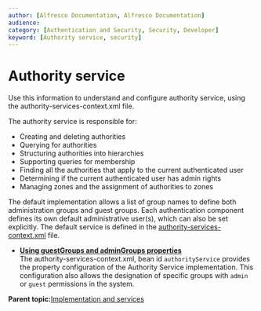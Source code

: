 ```yaml
---
author: [Alfresco Documentation, Alfresco Documentation]
audience: 
category: [Authentication and Security, Security, Developer]
keyword: [Authority service, security]
---
```


# Authority service

Use this information to understand and configure authority service, using the authority-services-context.xml file.

The authority service is responsible for:

-   Creating and deleting authorities
-   Querying for authorities
-   Structuring authorities into hierarchies
-   Supporting queries for membership
-   Finding all the authorities that apply to the current authenticated user
-   Determining if the current authenticated user has admin rights
-   Managing zones and the assignment of authorities to zones

The default implementation allows a list of group names to define both administration groups and guest groups. Each authentication component defines its own default administrative user\(s\), which can also be set explicitly. The default service is defined in the [authority-services-context.xml](http://dev.alfresco.com/resource/AlfrescoOne/5.1/configuration/alfresco/authority-services-context.xml) file.

-   **[Using guestGroups and adminGroups properties](../concepts/guestGroups.md)**  
The authority-services-context.xml, bean id `authorityService` provides the property configuration of the Authority Service implementation. This configuration also allows the designation of specific groups with `admin` or `guest` permissions in the system.

**Parent topic:**[Implementation and services](../concepts/secur-implserv.md)

